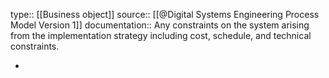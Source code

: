 type:: [[Business object]]
source:: [[@Digital Systems Engineering Process Model Version 1]]
documentation:: Any constraints on the system arising from the implementation strategy including cost, schedule, and technical constraints.

-